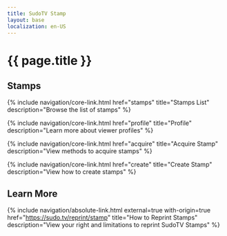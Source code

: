 ```yaml
---
title: SudoTV Stamp
layout: base
localization: en-US
---
```


# {{ page.title }}

## Stamps

{% include navigation/core-link.html
    href="stamps"
    title="Stamps List"
    description="Browse the list of stamps"
%}

{% include navigation/core-link.html
    href="profile"
    title="Profile"
    description="Learn more about viewer profiles"
%}

{% include navigation/core-link.html
    href="acquire"
    title="Acquire Stamp"
    description="View methods to acquire stamps"
%}

{% include navigation/core-link.html
    href="create"
    title="Create Stamp"
    description="View how to create stamps"
%}

## Learn More

{% include navigation/absolute-link.html
    external=true
    with-origin=true
    href="https://sudo.tv/reprint/stamp"
    title="How to Reprint Stamps"
    description="View your right and limitations to reprint SudoTV Stamps"
%}